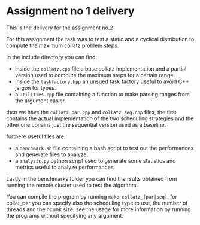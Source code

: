 # Assignment no 1 delivery

This is the delivery for the assignment no.2

For this assignment the task was to test a static and a cyclical distribution to compute the maximum collatz problem steps.

In the include directory you can find:
- inside the `collatz.cpp` file a base collatz implementation and a partial version used to compute the maximum steps for a certain range.
- inside the `taskfactory.hpp` an unsued task factory useful to avoid C++ jargon for types.
- a `utilities.cpp` file containing a function to make parsing ranges from the argument easier.

then we have the `collatz_par.cpp` and `collatz_seq.cpp` files, the first contains the actual implementation of the two scheduling strategies and the other one conains just the sequential version used as a baseline.

furthere useful files are:
- a `benchmark.sh` file containing a bash script to test out the performances and generate files to analyze.
- a `analysis.py` python script used to generate some statistics and metrics useful to analyze performances.

Lastly in the benchmarks folder you can find the rsults obtained from running the remote cluster used to test the algorithm.

You can compile the program by running `make collatz_[par|seq]`. for collat_par you can specify also the scheduling type to use, thu number of threads and the hcunk size, see the usage for more information by running the programs without specifying any argument.